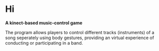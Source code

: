 # Hi
**A kinect-based music-control game**
 
 
The program allows players to control different tracks (instruments) of a song seperately using body gestures,
providing an virtual experience of conducting or participating in a band.
